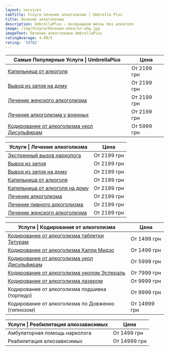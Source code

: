 ```yaml
---
layout: services
tabTitle: Услуги лечение алкоголизма | Umbrella Plus
title: Лечение алкоголизма
description: UmbrellaPlus — возвращаем жизнь без алкоголя
image: /img/Услуги/Лечение-алкогол-общ.jpg
imageText: Лечение алкоголизма UmbrellaPlus
ratingAvarage: 4.99/5
rating: '19782'
---
```


| Самые Популярные Услуги \| UmbrellaPlus                                                       | Цена        |
| --------------------------------------------------------------------------------------------- | ----------- |
| [Капельница от алкоголя](kapelnica-ot-alkogolia-UmbrellaPlus)                                 | От 2199 грн |
| [Вывод из запоя на дому](Vivod-iz-zapoia-na-domy-UmbrellaPlus)                                | От 2199 грн |
| [Лечение женского алкоголизма](lechenie-jenskogo-alkogolizma-umbrellaplus)                    | От 2199 грн |
| [Лечение алкоголизма у военных](lechenie-alk-y-voenih)                                        | От 2199 грн |
| [Кодирование от алкоголизма укол Дисульфирам](kodirovka-ot-alkogolia-disulfiram-umbrellaplus) | От 5999 грн |

| Услуги \| Лечение алкоголизма                                                | Цена        |
| ---------------------------------------------------------------------------- | ----------- |
| [Экстренный вызов нарколога](narkolog)                                       | От 2199 грн |
| [Вывод из запоя](Vivod-iz-zapoia-UmbrellaPlus)                               | От 2199 грн |
| [Вывод из запоя на дому](Vivod-iz-zapoia-na-domy-UmbrellaPlus)               | От 2199 грн |
| [Капельница от алкоголя](kapelnica-ot-alkogolia-UmbrellaPlus)                | От 2199 грн |
| [Капельница от алкоголя на дому](Kapelnica_ot_alkogola_na_domy_UmbrellaPlus) | От 2199 грн |
| [Лечение алкоголизма](lechenie-alkogolizma)                                  | От 2199 грн |
| [Лечение пивного алкоголизма](lechenie-pivnogo-alkogolizma-UmbrellaPlu)      | От 2199 грн |
| [Лечение женского алкоголизма](lechenie-jenskogo-alkogolizma-umbrellaplus)   | От 2199 грн |

| Услуги \| Кодирования от алкоголизма                                                          | Цена         |
| --------------------------------------------------------------------------------------------- | ------------ |
| [Кодирование от алкоголизма таблетки Тетурам](kodirovka-ot-alkogolia-umbrellaplus)            | От 1499 грн  |
| [Кодирование от алкоголизма Капли Мидзо](kapli-midzo)                                         | От 1499 грн  |
| [Кодирование от алкоголизма укол Дисульфирам](kodirovka-ot-alkogolia-disulfiram-umbrellaplus) | От 5999 грн  |
| [Кодирование от алкоголизма уколом Эспераль](kodirovka-ot-alkogolizma-espiarl-umbrellaplus)   | От 7999 грн  |
| [Кодирование от алкоголизма лазером](kodirovanie-ot-alkogolizma-lazerom)                      | От 9999 грн  |
| Кодирование от алкоголизма подшивка (торпедо)                                                 | От 9999 грн  |
| Кодирование от алкоголизма по Довженко (гипнозом)                                             | От 14999 грн |

| Услуги \| Реабилитация алкозависимых | Цена         |
| ------------------------------------ | ------------ |
| Амбулаторная помощь нарколога        | От 1499 грн  |
| Реабилитация алкозависимых           | От 14999 грн |
